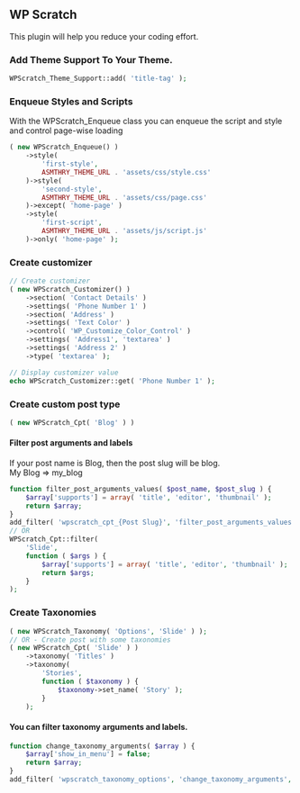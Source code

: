 ## WP Scratch

This plugin will help you reduce your coding effort.

### Add Theme Support To Your Theme.

```php
WPScratch_Theme_Support::add( 'title-tag' );
```

### Enqueue Styles and Scripts
With the WPScratch_Enqueue class you can enqueue the script and style and control page-wise loading

```php
( new WPScratch_Enqueue() )
	->style(
		'first-style',
		ASMTHRY_THEME_URL . 'assets/css/style.css'
	)->style(
		'second-style',
		ASMTHRY_THEME_URL . 'assets/css/page.css'
	)->except( 'home-page' )
	->style(
		'first-script',
		ASMTHRY_THEME_URL . 'assets/js/script.js'
	)->only( 'home-page' );
```

### Create customizer
```php
// Create customizer
( new WPScratch_Customizer() )
	->section( 'Contact Details' )
	->settings( 'Phone Number 1' )
	->section( 'Address' )
	->settings( 'Text Color' )
	->control( 'WP_Customize_Color_Control' )
	->settings( 'Address1', 'textarea' )
	->settings( 'Address 2' )
	->type( 'textarea' );

// Display customizer value
echo WPScratch_Customizer::get( 'Phone Number 1' );
```

### Create custom post type

```php
( new WPScratch_Cpt( 'Blog' ) )
```

#### Filter post arguments and labels

If your post name is Blog, then the post slug will be blog.\
My Blog => my_blog

```php
function filter_post_arguments_values( $post_name, $post_slug ) {
	$array['supports'] = array( 'title', 'editor', 'thumbnail' );
	return $array;
}
add_filter( 'wpscratch_cpt_{Post Slug}', 'filter_post_arguments_values', 10, 2 );
// OR
WPScratch_Cpt::filter(
	'Slide',
	function ( $args ) {
		$array['supports'] = array( 'title', 'editor', 'thumbnail' );
		return $args;
	}
);
```
### Create Taxonomies
```php
( new WPScratch_Taxonomy( 'Options', 'Slide' ) );
// OR - Create post with some taxonomies
( new WPScratch_Cpt( 'Slide' ) )
	->taxonomy( 'Titles' )
	->taxonomy(
		'Stories',
		function ( $taxonomy ) {
			$taxonomy->set_name( 'Story' );
		}
	);
```
#### You can filter taxonomy arguments and labels.
```php
function change_taxonomy_arguments( $array ) {
	$array['show_in_menu'] = false;
	return $array;
}
add_filter( 'wpscratch_taxonomy_options', 'change_taxonomy_arguments', 10, 2 );
```